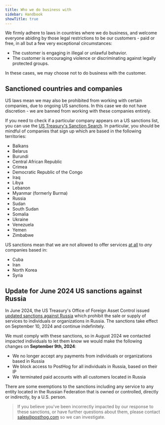 ```yaml
---
title: Who we do business with
sidebar: Handbook
showTitle: true
---
```


We firmly adhere to laws in countries where we do business, and welcome everyone abiding by those legal restrictions to be our customers - paid or free, in all but a few very exceptional circumstances:

* The customer is engaging in illegal or unlawful behavior.
* The customer is encouraging violence or discriminating against legally protected groups.

In these cases, we may choose not to do business with the customer.

## Sanctioned countries and companies

US laws mean we may also be prohibited from working with certain companies, due to ongoing US sanctions. In this case we do not have discretion - we are banned from working with these companies entirely. 

If you need to check if a particular company appears on a US sanctions list, you can use the [US Treasury's Sanction Search](https://sanctionssearch.ofac.treas.gov/). In particular, you should be mindful of companies that sign up which are based in the following territories:

- Balkans
- Belarus
- Burundi
- Central African Republic
- Crimea
- Democratic Republic of the Congo
- Iraq
- Libya
- Lebanon
- Myanmar (formerly Burma)
- Russia
- Sudan
- South Sudan
- Somalia
- Ukraine
- Venezuela
- Yemen
- Zimbabwe

US sanctions mean that we are not allowed to offer services [at all](https://www.bis.doc.gov/index.php/policy-guidance/country-guidance/sanctioned-destinations#:~:text=The%20Bureau%20of%20Industry%20and,United%20Nations%20Security%20Council%20Resolutions.) to _any_ companies based in:

- Cuba
- Iran
- North Korea
- Syria

## Update for June 2024 US sanctions against Russia 
In June 2024, the US Treasury's Office of Foreign Asset Control issued [updated sanctions against Russia](https://ofac.treasury.gov/sanctions-programs-and-country-information) which prohibit the sale or supply of services to individuals or organizations in Russia. The sanctions take effect on September 10, 2024 and continue indefinitely.

We must comply with these sanctions, so in August 2024 we contacted impacted individuals to let them know we would make the following changes on **September 9th, 2024**:

- We no longer accept any payments from individuals or organizations based in Russia
- We block access to PostHog for all individuals in Russia, based on their IP
- We terminated paid accounts with all customers located in Russia

There are some exemptions to the sanctions including any service to any entity located in the Russian Federation that is owned or controlled, directly or indirectly, by a U.S. person.

> If you believe you've been incorrectly impacted by our response to these sanctions, or have further questions about them, please contact [sales@posthog.com](mailto:sales@posthog.com) so we can investigate.